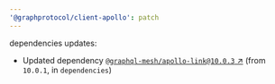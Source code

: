 ```yaml
---
'@graphprotocol/client-apollo': patch
---
```

dependencies updates:
  - Updated dependency [`@graphql-mesh/apollo-link@10.0.3` ↗︎](https://www.npmjs.com/package/@graphql-mesh/apollo-link/v/10.0.3) (from `10.0.1`, in `dependencies`)
